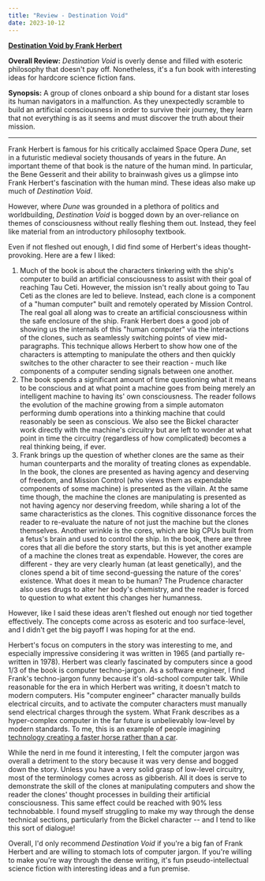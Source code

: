 ```yaml
---
title: "Review - Destination Void"
date: 2023-10-12
---
```


**[Destination Void by Frank Herbert](https://www.amazon.com/Destination-Void-Prequel-Pandora-Sequence/dp/1614750459)**

**Overall Review:** _Destination Void_ is overly dense and filled with esoteric philosophy that doesn't pay off. Nonetheless, it's a fun book with interesting ideas for hardcore science fiction fans.

**Synopsis:** A group of clones onboard a ship bound for a distant star loses its human navigators in a malfunction. As they unexpectedly scramble to build an artificial consciousness in order to survive their journey, they learn that not everything is as it seems and must discover the truth about their mission.

---

Frank Herbert is famous for his critically acclaimed Space Opera _Dune_, set in a futuristic medieval society thousands of years in the future. An important theme of that book is the nature of the human mind. In particular, the Bene Gesserit and their ability to brainwash gives us a glimpse into Frank Herbert's fascination with the human mind. These ideas also make up much of _Destination Void_.

However, where _Dune_ was grounded in a plethora of politics and worldbuilding, _Destination Void_ is bogged down by an over-reliance on themes of consciousness without really fleshing them out. Instead, they feel like material from an introductory philosophy textbook.

Even if not fleshed out enough, I did find some of Herbert's ideas thought-provoking. Here are a few I liked:
1. Much of the book is about the characters tinkering with the ship's computer to build an artificial consciousness to assist with their goal of reaching Tau Ceti. However, the mission isn't really about going to Tau Ceti as the clones are led to believe. Instead, each clone is a component of a "human computer" built and remotely operated by Mission Control. The real goal all along was to create an artificial consciousness within the safe enclosure of the ship. Frank Herbert does a good job of showing us the internals of this "human computer" via the interactions of the clones, such as seamlessly switching points of view mid-paragraphs. This technique allows Herbert to show how one of the characters is attempting to manipulate the others and then quickly switches to the other character to see their reaction - much like components of a computer sending signals between one another.
2. The book spends a significant amount of time questioning what it means to be conscious and at what point a machine goes from being merely an intelligent machine to having its' own consciousness. The reader follows the evolution of the machine growing from a simple automaton performing dumb operations into a thinking machine that could reasonably be seen as conscious. We also see the Bickel character work directly with the machine's circuitry but are left to wonder at what point in time the circuitry (regardless of how complicated) becomes a real thinking being, if ever.
3. Frank brings up the question of whether clones are the same as their human counterparts and the morality of treating clones as expendable. In the book, the clones are presented as having agency and deserving of freedom, and Mission Control (who views them as expendable components of some machine) is presented as the villain. At the same time though, the machine the clones are manipulating is presented as not having agency nor deserving freedom, while sharing a lot of the same characteristics as the clones. This cognitive dissonance forces the reader to re-evaluate the nature of not just the machine but the clones themselves. Another wrinkle is the cores, which are big CPUs built from a fetus's brain and used to control the ship. In the book, there are three cores that all die before the story starts, but this is yet another example of a machine the clones treat as expendable. However, the cores are different - they are very clearly human (at least genetically), and the clones spend a bit of time second-guessing the nature of the cores' existence. What does it mean to be human? The Prudence character also uses drugs to alter her body's chemistry, and the reader is forced to question to what extent this changes her humanness.

However, like I said these ideas aren't fleshed out enough nor tied together effectively. The concepts come across as esoteric and too surface-level, and I didn't get the big payoff I was hoping for at the end.

Herbert's focus on computers in the story was interesting to me, and especially impressive considering it was written in 1965 (and partially re-written in 1978). Herbert was clearly fascinated by computers since a good 1/3 of the book is computer techno-jargon. As a software engineer, I find Frank's techno-jargon funny because it's old-school computer talk. While reasonable for the era in which Herbert was writing, it doesn't match to modern computers. His "computer engineer" character manually builds electrical circuits, and to activate the computer characters must manually send electrical charges through the system. What Frank describes as a hyper-complex computer in the far future is unbelievably low-level by modern standards. To me, this is an example of people imagining [technology creating a faster horse rather than a car](https://hbr.org/2011/08/henry-ford-never-said-the-fast).

While the nerd in me found it interesting, I felt the computer jargon was overall a detriment to the story because it was very dense and bogged down the story. Unless you have a very solid grasp of low-level circuitry, most of the terminology comes across as gibberish. All it does is serve to demonstrate the skill of the clones at manipulating computers and show the reader the clones' thought processes in building their artificial consciousness. This same effect could be reached with 90% less technobabble. I found myself struggling to make my way through the dense technical sections, particularly from the Bickel character -- and I tend to like this sort of dialogue!

Overall, I'd only recommend _Destination Void_ if you're a big fan of Frank Herbert and are willing to stomach lots of computer jargon. If you're willing to make you're way through the dense writing, it's fun pseudo-intellectual science fiction with interesting ideas and a fun premise.